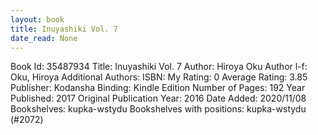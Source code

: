 ```yaml
---
layout: book
title: Inuyashiki Vol. 7
date_read: None
---
```


Book Id: 35487934
Title: Inuyashiki Vol. 7
Author: Hiroya Oku
Author l-f: Oku, Hiroya
Additional Authors: 
ISBN: 
My Rating: 0
Average Rating: 3.85
Publisher: Kodansha
Binding: Kindle Edition
Number of Pages: 192
Year Published: 2017
Original Publication Year: 2016
Date Added: 2020/11/08
Bookshelves: kupka-wstydu
Bookshelves with positions: kupka-wstydu (#2072)

